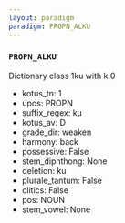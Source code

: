 ```yaml
---
layout: paradigm
paradigm: PROPN_ALKU
---
```

### ` PROPN_ALKU `

Dictionary class 1ku with k:0
* kotus_tn: 1
* upos: PROPN
* suffix_regex: ku
* kotus_av: D
* grade_dir: weaken
* harmony: back
* possessive: False
* stem_diphthong: None
* deletion: ku
* plurale_tantum: False
* clitics: False
* pos: NOUN
* stem_vowel: None
